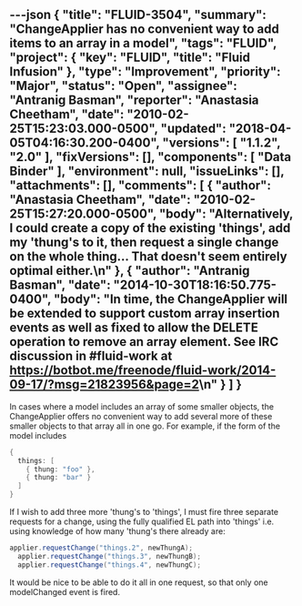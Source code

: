 ---json
{
  "title": "FLUID-3504",
  "summary": "ChangeApplier has no convenient way to add items to an array in a model",
  "tags": "FLUID",
  "project": {
    "key": "FLUID",
    "title": "Fluid Infusion"
  },
  "type": "Improvement",
  "priority": "Major",
  "status": "Open",
  "assignee": "Antranig Basman",
  "reporter": "Anastasia Cheetham",
  "date": "2010-02-25T15:23:03.000-0500",
  "updated": "2018-04-05T04:16:30.200-0400",
  "versions": [
    "1.1.2",
    "2.0"
  ],
  "fixVersions": [],
  "components": [
    "Data Binder"
  ],
  "environment": null,
  "issueLinks": [],
  "attachments": [],
  "comments": [
    {
      "author": "Anastasia Cheetham",
      "date": "2010-02-25T15:27:20.000-0500",
      "body": "Alternatively, I could create a copy of the existing 'things', add my 'thung's to it, then request a single change on the whole thing... That doesn't seem entirely optimal either.\n"
    },
    {
      "author": "Antranig Basman",
      "date": "2014-10-30T18:16:50.775-0400",
      "body": "In time, the ChangeApplier will be extended to support custom array insertion events as well as fixed to allow the DELETE operation to remove an array element. See IRC discussion in #fluid-work at <https://botbot.me/freenode/fluid-work/2014-09-17/?msg=21823956&page=2>\n"
    }
  ]
}
---
In cases where a model includes an array of some smaller objects, the ChangeApplier offers no convenient way to add several more of these smaller objects to that array all in one go. For example, if the form of the model includes

```java
{
  things: [
    { thung: "foo" },
    { thung: "bar" }
  ]
}
```

If I wish to add three more 'thung's to 'things', I must fire three separate requests for a change, using the fully qualified EL path into 'things' i.e. using knowledge of how many 'thung's there already are:

```java
applier.requestChange("things.2", newThungA);
  applier.requestChange("things.3", newThungB);
  applier.requestChange("things.4", newThungC);
```

It would be nice to be able to do it all in one request, so that only one modelChanged event is fired.

        